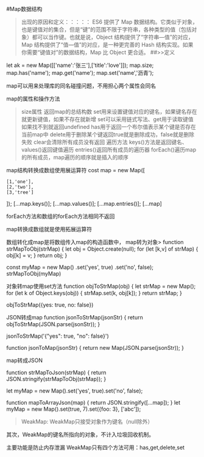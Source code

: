#Map数据结构

>出现的原因和定义：：：：：
ES6 提供了 Map 数据结构。它类似于对象，也是键值对的集合，但是“键”的范围不限于字符串，各种类型的值（包括对象）都可以当作键。也就是说，Object 结构提供了“字符串—值”的对应，Map 结构提供了“值—值”的对应，是一种更完善的 Hash 结构实现。如果你需要“键值对”的数据结构，Map 比 Object 更合适。
##>>定义

let ak = new Map([['name':'张三'],['title':'love']]);
map.size;
map.has('name');
map.get('name');
map.set('name','沥青');

map可以用来处理库的同名碰撞问题，不用担心两个属性会同名

map的属性和操作方法

>size属性
返回map的总结构数
>set用来设置键值对应的键名，如果键名存在就更新键值，如果不存在就新增
set可以采用链式写法、get用于读取键值如果找不到就返回undefined
has用于返回一个布尔值表示某个键是否存在当前map中
delete用于删除某个键返回true就是删除成功，false就是删除失败
clear会清除所有成员没有返回
遍历方法
keys()方法是返回键名、
values()返回键值遍历
entries()返回所有成员的遍历器
forEach()遍历map的所有成员，map遍历的顺序就是插入的顺序

map结构转换成数组使用展运算符
cost map = new Map([

    [1,'one'],
    [2,'two'],
    [3,'tree']
]);
[...map.keys()];
[...map.values()];
[...map.entries()];
[...map]

forEach方法和数组的forEach方法相同不返回

map转换成数组就是使用拓展运算符

数组转化成map是将数组传入map的构造函数中，
map转为对象>
function strMapToObj(strMap) {
  let obj = Object.create(null);
  for (let [k,v] of strMap) {
    obj[k] = v;
  }
  return obj;
}

const myMap = new Map()
  .set('yes', true)
  .set('no', false);
strMapToObj(myMap)

对象转map使用set方法
function objToStrMap(obj) {
  let strMap = new Map();
  for (let k of Object.keys(obj)) {
    strMap.set(k, obj[k]);
  }
  return strMap;
}

objToStrMap({yes: true, no: false})

JSON转成map
function jsonToStrMap(jsonStr) {
  return objToStrMap(JSON.parse(jsonStr));
}

jsonToStrMap('{"yes": true, "no": false}')

function jsonToMap(jsonStr) {
  return new Map(JSON.parse(jsonStr));
}

map转成JSON

function strMapToJson(strMap) {
  return JSON.stringify(strMapToObj(strMap));
}

let myMap = new Map().set('yes', true).set('no', false);


function mapToArrayJson(map) {
  return JSON.stringify([...map]);
}
let myMap = new Map().set(true, 7).set({foo: 3}, ['abc']);

>WeakMap:
WeakMap只接受对象作为键名（null除外）

其次，WeakMap的键名所指向的对象，不计入垃圾回收机制。

主要功能是防止内存泄漏
WeakMap只有四个方法可用：has,get,delete,set





